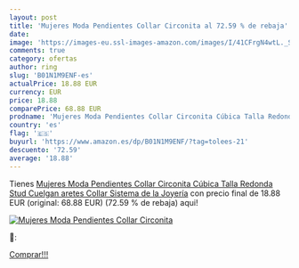 ```yaml
---
layout: post
title: 'Mujeres Moda Pendientes Collar Circonita al 72.59 % de rebaja'
date: 
image: 'https://images-eu.ssl-images-amazon.com/images/I/41CFrgN4wtL._SL200_.jpg'
comments: true
category: ofertas
author: ring
slug: 'B01N1M9ENF-es'
actualPrice: 18.88 EUR
currency: EUR
price: 18.88
comparePrice: 68.88 EUR
prodname: 'Mujeres Moda Pendientes Collar Circonita Cúbica Talla Redonda Stud Cuelgan aretes Collar Sistema de la Joyería'
country: 'es'
flag: '🇪🇸'
buyurl: 'https://www.amazon.es/dp/B01N1M9ENF/?tag=tolees-21'
descuento: '72.59'
average: '18.88'
---
```


Tienes [Mujeres Moda Pendientes Collar Circonita Cúbica Talla Redonda Stud Cuelgan aretes Collar Sistema de la Joyería](https://www.amazon.es/dp/B01N1M9ENF/?tag=tolees-21) con precio final de  18.88 EUR (original: 68.88 EUR) (72.59 %  de rebaja) aqui!

[![Mujeres Moda Pendientes Collar Circonita](https://images-eu.ssl-images-amazon.com/images/I/41CFrgN4wtL._SL200_.jpg)](https://www.amazon.es/dp/B01N1M9ENF/?tag=tolees-21)

🔎:


[Comprar!!!](https://www.amazon.es/dp/B01N1M9ENF/?tag=tolees-21)
